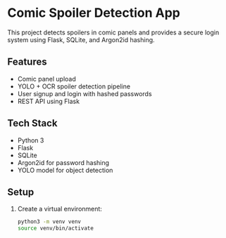 # Comic Spoiler Detection App

This project detects spoilers in comic panels and provides a secure login system using Flask, SQLite, and Argon2id hashing.

## Features
- Comic panel upload
- YOLO + OCR spoiler detection pipeline
- User signup and login with hashed passwords
- REST API using Flask

## Tech Stack
- Python 3
- Flask
- SQLite
- Argon2id for password hashing
- YOLO model for object detection

## Setup
1. Create a virtual environment:
   ```bash
   python3 -m venv venv
   source venv/bin/activate
